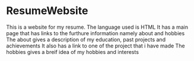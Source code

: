 # ResumeWebsite
This is a website for my resume.
The language used is HTML
It has a main page that has links to the furthure information namely about and hobbies
The about gives a description of my education, past projects and achievements
It also has a link to one of the project that i have made
The hobbies gives a breif idea of my hobbies and interests
